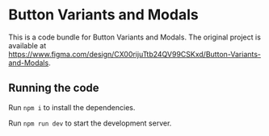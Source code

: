 
  # Button Variants and Modals

  This is a code bundle for Button Variants and Modals. The original project is available at https://www.figma.com/design/CX00rijuTtb24QV99CSKxd/Button-Variants-and-Modals.

  ## Running the code

  Run `npm i` to install the dependencies.

  Run `npm run dev` to start the development server.
  